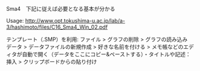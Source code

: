 Sma4　下記に従えば必要となる基本が分かる　

Usage: http://www.opt.tokushima-u.ac.jp/lab/a-3/hashimoto/files/C16_Sma4_Win_02.pdf

テンプレート（.SMP）を利用: ファイル > グラフの削除 > グラフの読み込み　データ > データファイルの新規作成 > 好きな名前を付ける > メモ帳などのエディタが自動で開く（データをここにコピー&ペーストする）・タイトルや記述：挿入 > クリップボードからの貼り付け
